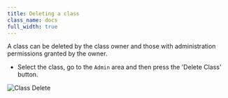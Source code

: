 ```yaml
---
title: Deleting a class
class_name: docs
full_width: true
---
```


A class can be deleted by the class owner and those with administration permissions granted by the owner.

- Select the class, go to the `Admin` area and then press the 'Delete Class' button.

![Class Delete](/img/docs/class_delete.png)


